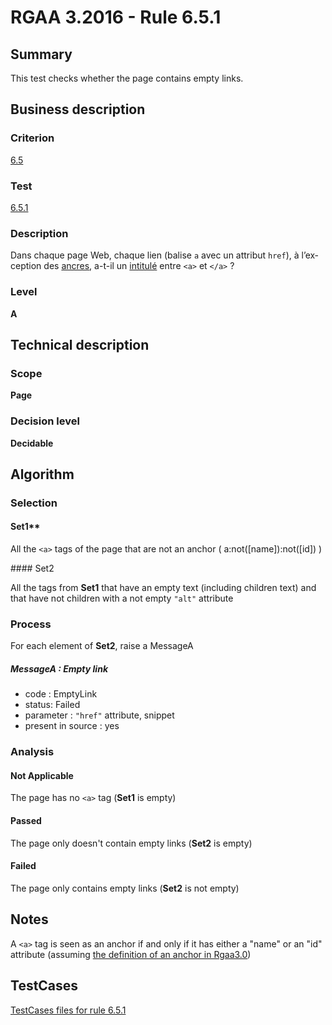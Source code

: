 # RGAA 3.2016 - Rule 6.5.1

## Summary
This test checks whether the page contains empty links.

## Business description

### Criterion
[6.5](http://references.modernisation.gouv.fr/rgaa-accessibilite/criteres.html#crit-6-5)

### Test
[6.5.1](http://references.modernisation.gouv.fr/rgaa-accessibilite/criteres.html#test-6-5-1)

### Description
<div lang="fr">Dans chaque page Web, chaque lien (balise <code lang="en">a</code> avec un attribut <code lang="en">href</code>), &#xE0; l&#x2019;exception des <a href="http://references.modernisation.gouv.fr/rgaa-accessibilite/glossaire.html#ancre">ancres</a>, a-t-il un <a href="http://references.modernisation.gouv.fr/rgaa-accessibilite/glossaire.html#intitul-de-lien">intitul&#xE9;</a> entre <code lang="en">&lt;a&gt;</code> et <code lang="en">&lt;/a&gt;</code>&nbsp;?</div>

### Level
**A**

## Technical description

### Scope
**Page**

### Decision level
**Decidable**

## Algorithm

### Selection

#### Set1** 

All the `<a>` tags of the page that are not an anchor (
a:not([name]):not([id]) )

#### Set2

All the tags from **Set1** that have an empty text (including
children text) and that have not children with a not empty `"alt"`
attribute

### Process

For each element of **Set2**, raise a MessageA

##### MessageA : Empty link

-   code : EmptyLink
-   status: Failed
-   parameter : `"href"` attribute, snippet
-   present in source : yes

### Analysis

#### Not Applicable

The page has no `<a>` tag (**Set1** is empty)

#### Passed

The page only doesn't contain empty links (**Set2** is empty)

#### Failed

The page only contains empty links (**Set2** is not empty)

## Notes

A `<a>` tag is seen as an anchor if and only if it has either a "name" or
an "id" attribute (assuming [the definition of an anchor in Rgaa3.0](http://references.modernisation.gouv.fr/referentiel-technique-0#content-ancre))



##  TestCases

[TestCases files for rule 6.5.1](https://github.com/Asqatasun/Asqatasun/tree/develop/rules/rules-rgaa3.2016/src/test/resources/testcases/rgaa32016/Rgaa32016Rule060501/)


